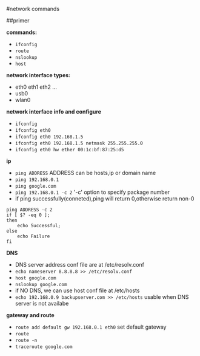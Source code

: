 #network commands




##primer

**commands:**

* `ifconfig`
* `route`
* `nslookup`
* `host`

**network interface types:**

* eth0 eth1 eth2 ...
* usb0
* wlan0

**network interface info and configure**

* `ifconfig`
* `ifconfig eth0`
* `ifconfig eth0 192.168.1.5`
* `ifconfig eth0 192.168.1.5 netmask 255.255.255.0`
* `ifconfig eth0 hw ether 00:1c:bf:87:25:d5`

**ip**

* `ping ADDRESS` ADDRESS can be hosts,ip or domain name
* `ping 192.168.0.1`
* `ping google.com`
* `ping 192.168.0.1 -c 2` '-c' option to specify package number
* if ping successfully(conneted),ping will return 0,otherwise return non-0

```
ping ADDRESS -c 2
if [ $? -eq 0 ];
then
	echo Successful;
else
	echo Failure
fi
```

**DNS**

* DNS server address conf file are at /etc/resolv.conf
* `echo nameserver 8.8.8.8 >> /etc/resolv.conf`
* `host google.com`
* `nslookup google.com`
* if NO DNS, we can use host conf file at /etc/hosts
* `echo 192.168.0.9 backupserver.com >> /etc/hosts` usable when DNS server is not availabe

**gateway and route**

* `route add default gw 192.168.0.1 eth0` set default gateway
* `route`
* `route -n`
* `traceroute google.com`

